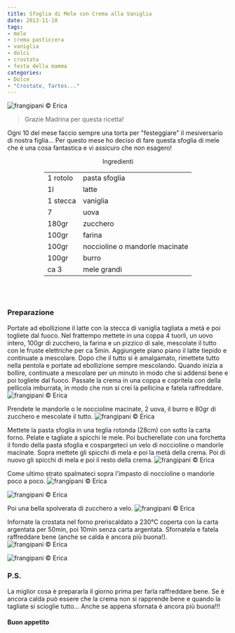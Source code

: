 ```yaml
---
title: Sfoglia di Mele con Crema alla Vaniglia
date: 2013-11-10
tags:
- mele
- crema pasticcera
- vaniglia
- dolci
- crostata
- festa della mamma
categories:
- Dolce
- "Crostate, Tartes..."
---
```

![](header.jpg "frangipani © Erica")

> Grazie Madrina per questa ricetta!

Ogni 10 del mese faccio sempre una torta per "festeggiare" il mesiversario di nostra figlia... Per questo mese ho deciso di fare questa sfoglia di mele che è una cosa fantastica e vi assicuro che non esagero!


<div id="wrapper" style="text-align: center">
  <div id="yourdiv" style="display: inline-block;">
    <div class="ingredients">
      <div class="ingredients-title">Ingredienti</div>
      <table>
        <tbody>
          <tr>
            <td>1 rotolo</td>
            <td>pasta sfoglia</td>
          </tr>
          <tr>
            <td>1l</td>
            <td>latte</td>
          </tr>
          <tr>
            <td>1 stecca</td>
            <td>vaniglia</td>
          </tr>
          <tr>
            <td>7</td>
            <td>uova</td>
          </tr>
          <tr>
            <td>180gr</td>
            <td>zucchero</td>
          </tr>
          <tr>
            <td>100gr</td>
            <td>farina</td>
          </tr>
          <tr>
            <td>100gr</td>
            <td>noccioline o mandorle macinate</td>
          </tr>
          <tr>
            <td>100gr</td>
            <td>burro</td>        
          </tr>
          <tr>
            <td>ca 3</td>
            <td>mele grandi</td>
          </tr>
        </tbody>
      </table>
      <br></br>
    </div>
  </div>
</div>


<h3>
  <font color="grey">
    <i class="fa fa-cogs"></i>
  </font> Preparazione
</h3>

Portate ad ebollizione il latte con la stecca di vaniglia tagliata a metà e poi togliete dal fuoco. Nel frattempo mettete in una coppa 4 tuorli, un uovo intero, 100gr di zucchero, la farina e un pizzico di sale, mescolate il tutto con le fruste elettriche per ca 5min. Aggiungete piano piano il latte tiepido e continuate a mescolare. Dopo che il tutto si è amalgamato, rimettete tutto nella pentola e portate ad ebollizione sempre mescolando. Quando inizia a bollire, continuate a mescolare per un minuto in modo che si addensi bene e poi togliete dal fuoco. Passate la crema in una coppa e copritela con della pellicola imburrata, in modo che non si crei la pellicina e fatela raffreddare.
![](crema.jpg "frangipani © Erica")

Prendete le mandorle o le noccioline macinate, 2 uova, il burro e 80gr di zucchero e mescolate il tutto.
![](noccioline.jpg "frangipani © Erica")

Mettete la pasta sfoglia in una teglia rotonda (28cm) con sotto la carta forno. Pelate e tagliate a spicchi le mele. Poi bucherellate con una forchetta il fondo della pasta sfoglia e cospargeteci un velo di noccioline o mandorle macinate. Sopra mettete gli spicchi di mela e poi la metà della crema. Poi di nuovo gli spicchi di mela e poi il resto della crema.
![](composizione.jpg "frangipani © Erica")

Come ultimo strato spalmateci sopra l'impasto di noccioline o mandorle poco a poco.
![](composizione2.jpg "frangipani © Erica")

![](completa.jpg "frangipani © Erica")

Poi una bella spolverata di zucchero a velo.
![](completa2.jpg "frangipani © Erica")

Infornate la crostata nel forno preriscaldato a 230°C coperta con la carta argentata per 50min, poi 10min senza carta argentata. Sfornatela e fatela raffreddare bene (anche se calda è ancora più buona!).
![](sfornata.jpg "frangipani © Erica")

![](risultato.jpg "frangipani © Erica")


<h3>
  <font color="#FFCC00">
    <i class="fa fa-lightbulb-o"></i>
  </font> P.S.
</h3>


La miglior cosa è prepararla il giorno prima per farla raffreddare bene. Se è ancora calda può essere che la crema non si rapprende bene e quando la tagliate si scioglie tutto... Anche se appena sfornata è ancora più buona!!!

<h4>Buon appetito
  <font color="red">
    <i class="fa fa-smile-o"></i>
  </font>
</h4>